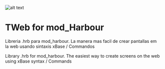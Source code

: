 ﻿![alt text](https://i.postimg.cc/QM6v5Xqg/minilogo.png)

TWeb for mod_Harbour
====================

Libreria .hrb para mod_harbour. La manera mas facil de crear pantallas em la web usando sintaxis xBase / Commandos

Library .hrb for mod_harbour. The easiest way to create screens on the web using xBase syntax / Commands
